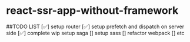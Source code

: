 # react-ssr-app-without-framework

##TODO LIST
[✅] setup router
[✅] setup prefetch and dispatch on server side
[✅] complete wip setup saga
[] setup sass
[] refactor webpack
[] etc
